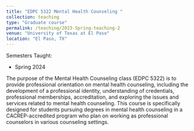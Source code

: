 ```yaml
---
title: "EDPC 5322 Mental Health Counseling "
collection: teaching
type: "Graduate course"
permalink: /teaching/2023-Spring-teaching-2
venue: "University of Texas at El Paso"  
location: "El Paso, TX"  
---
```

 
Semesters Taught:
- Spring 2024  

The purpose of the Mental Health Counseling class (EDPC 5322) is to provide professional orientation on mental health counseling, including the development of a professional identity, understanding of credentials, professional memberships, accreditation, and exploring the issues and services related to mental health counseling. This course is specifically designed for students pursuing degrees in mental health counseling in a CACREP-accredited program who plan on working as professional counselors in various counseling settings.
